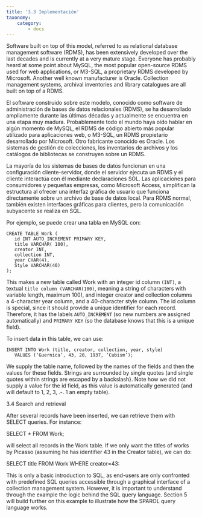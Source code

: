 ```yaml
---
title: '3.3 Implementación'
taxonomy:
    category:
        - docs
---
```


Software built on top of this model, referred to as relational database management software (RDMS), has been extensively developed over the last decades and is currently at a very mature stage. Everyone has probably heard at some point about MySQL, the most popular open-source RDMS used for web applications, or M3-SQL, a proprietary RDMS developed by Microsoft. Another well known manufacturer is Oracle. Collection management systems, archival inventories and library catalogues are all built on top of a RDMS.

El software construido sobre este modelo, conocido como software de administración de bases de datos relacionales (RDMS), se ha desarrollado ampliamente durante las últimas décadas y actualmente se encuentra en una etapa muy madura. Probablemente todo el mundo haya oído hablar en algún momento de MySQL, el RDMS de código abierto más popular utilizado para aplicaciones web, o M3-SQL, un RDMS propietario desarrollado por Microsoft. Otro fabricante conocido es Oracle. Los sistemas de gestión de colecciones, los inventarios de archivos y los catálogos de bibliotecas se construyen sobre un RDMS.

La mayoría de los sistemas de bases de datos funcionan en una configuración cliente-servidor, donde el servidor ejecuta un RDMS y el cliente interactúa con él mediante declaraciones SOL. Las aplicaciones para consumidores y pequeñas empresas, como Microsoft Access, simplifican la estructura al ofrecer una interfaz gráfica de usuario que funciona directamente sobre un archivo de base de datos local. Para RDMS normal, también existen interfaces gráficas para clientes, pero la comunicación subyacente se realiza en SQL.

Por ejemplo, se puede crear una tabla en MySQL con:

```
CREATE TABLE Work (
   id INT AUTO_INCREMENT PRIMARY KEY,
   title VARCHAR( 100),
   creator INT,
   collection INT,
   year CHAR(4),
   Style VARCHAR(40)
);
```
This makes a new table called Work with an integer id column `(INT)`, a textual `title column (VARCHAR(100)`, meaning a string of characters with variable length, maximum 100), and integer creator and collection columns a 4-character year column, and a 40-character style column. The id column is special, since it should provide a unique identifier for each record. Therefore, it has the labels `AUTO_INCREMENT` (so new numbers are assigned automatically) and `PRIMARY KEY` (so the database knows that this is a unique field).

To insert data in this table, we can use:
```
INSERT INTO Work (title, creator, collection, year, style)
   VALUES (‘Guernica’, 43, 20, 1937, ‘Cubism’);
```
We supply the table name, followed by the names of the fields and then the values
for these fields. Strings are surrounded by single quotes (and single quotes within
strings are escaped by a backslash}. Note how we did not supply a value for the
id field, as this value is automatically generated (and will default to 1, 2, 3, .-. 1
an empty table).

3.4 Search and retrieval

After several records have been inserted, we can retrieve them with SELECT
queries. For instance:

SELECT * FROM Work;

will select all records in the Work table. If we only want the titles of works by
Picasso (assuming he has identifier 43 in the Creator table), we can do:

SELECT title FROM Work WHERE creator=43:

This is only a basic introduction to SQL, as end-users are only confronted with
predefined SQL queries accessible through a graphical interface of a collection
management system. However, it is important to understand through the
example the logic behind the SQL query language. Section 5 will build further
on this example to illustrate how the SPAROL query language works.